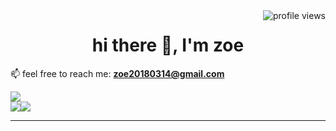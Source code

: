 <img alt="profile views" align="right" src="https://komarev.com/ghpvc/?username=ouoholly&color=yellow">

<h1 align="center">hi there 👋, I'm zoe</h1>

📫 feel free to reach me:  **zoe20180314@gmail.com** 

<div>
    <img src="http://github-profile-summary-cards.vercel.app/api/cards/profile-details?username=zoebezos&theme=graywhite">
</div>
<div style="display: flex;">
    <img src="http://github-profile-summary-cards.vercel.app/api/cards/productive-time?username=zoebezos&theme=graywhite&utcOffset=8">
    <img src="http://github-profile-summary-cards.vercel.app/api/cards/stats?username=zoebezos&theme=graywhite">
</div>

---
